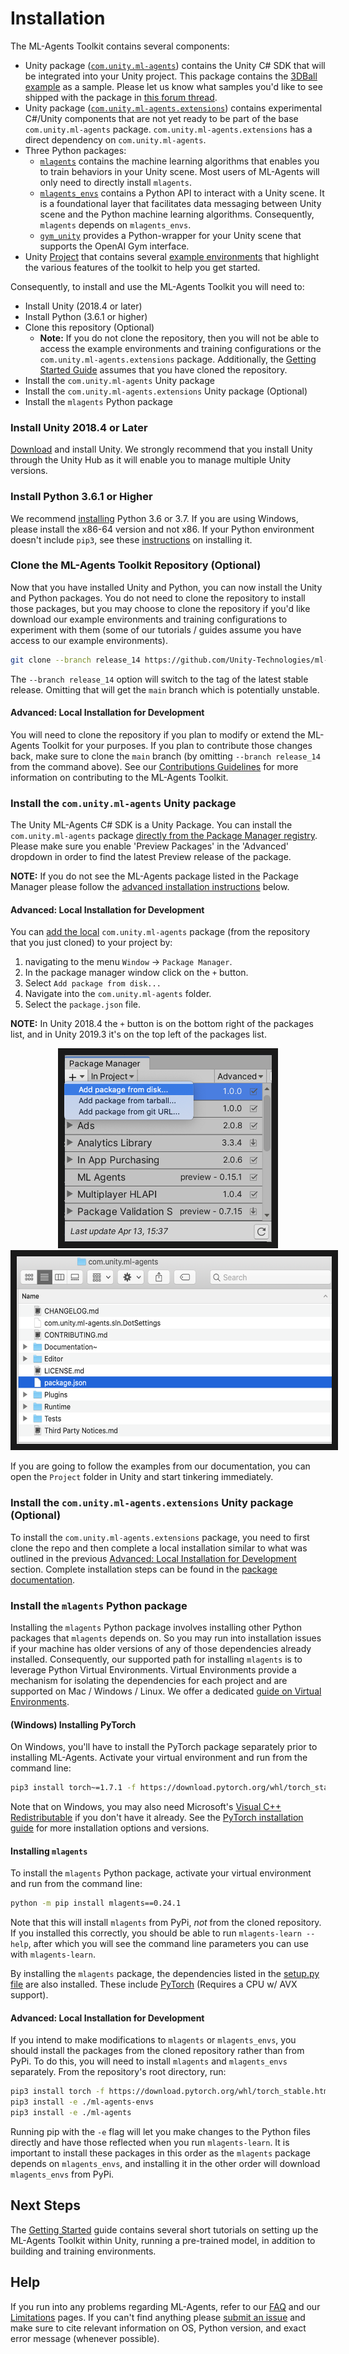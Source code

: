 # Installation

The ML-Agents Toolkit contains several components:

- Unity package ([`com.unity.ml-agents`](../com.unity.ml-agents/)) contains the
  Unity C# SDK that will be integrated into your Unity project.  This package contains
  the [3DBall example](../Project/Assets/ML-Agents/Examples/3DBall/Scenes/3DBall.unity)
  as a sample.  Please let us know what samples you'd like to see shipped with the package in
  [this forum thread](https://forum.unity.com/threads/feedback-wanted-shipping-sample-s-with-the-ml-agents-package.1073468/).
- Unity package
  ([`com.unity.ml-agents.extensions`](../com.unity.ml-agents.extensions/))
  contains experimental C#/Unity components that are not yet ready to be part
  of the base `com.unity.ml-agents` package. `com.unity.ml-agents.extensions`
  has a direct dependency on `com.unity.ml-agents`.
- Three Python packages:
  - [`mlagents`](../ml-agents/) contains the machine learning algorithms that
    enables you to train behaviors in your Unity scene. Most users of ML-Agents
    will only need to directly install `mlagents`.
  - [`mlagents_envs`](../ml-agents-envs/) contains a Python API to interact with
    a Unity scene. It is a foundational layer that facilitates data messaging
    between Unity scene and the Python machine learning algorithms.
    Consequently, `mlagents` depends on `mlagents_envs`.
  - [`gym_unity`](../gym-unity/) provides a Python-wrapper for your Unity scene
    that supports the OpenAI Gym interface.
- Unity [Project](../Project/) that contains several
  [example environments](Learning-Environment-Examples.md) that highlight the
  various features of the toolkit to help you get started.

Consequently, to install and use the ML-Agents Toolkit you will need to:

- Install Unity (2018.4 or later)
- Install Python (3.6.1 or higher)
- Clone this repository (Optional)
  - __Note:__ If you do not clone the repository, then you will not be
  able to access the example environments and training configurations or the
  `com.unity.ml-agents.extensions` package. Additionally, the
  [Getting Started Guide](Getting-Started.md) assumes that you have cloned the
  repository.
- Install the `com.unity.ml-agents` Unity package
- Install the `com.unity.ml-agents.extensions` Unity package (Optional)
- Install the `mlagents` Python package

### Install **Unity 2018.4** or Later

[Download](https://unity3d.com/get-unity/download) and install Unity. We
strongly recommend that you install Unity through the Unity Hub as it will
enable you to manage multiple Unity versions.

### Install **Python 3.6.1** or Higher

We recommend [installing](https://www.python.org/downloads/) Python 3.6 or 3.7.
If you are using Windows, please install the x86-64 version and not x86.
If your Python environment doesn't include `pip3`, see these
[instructions](https://packaging.python.org/guides/installing-using-linux-tools/#installing-pip-setuptools-wheel-with-linux-package-managers)
on installing it.

### Clone the ML-Agents Toolkit Repository (Optional)

Now that you have installed Unity and Python, you can now install the Unity and
Python packages. You do not need to clone the repository to install those
packages, but you may choose to clone the repository if you'd like download our
example environments and training configurations to experiment with them (some
of our tutorials / guides assume you have access to our example environments).

```sh
git clone --branch release_14 https://github.com/Unity-Technologies/ml-agents.git
```

The `--branch release_14` option will switch to the tag of the latest stable
release. Omitting that will get the `main` branch which is potentially unstable.

#### Advanced: Local Installation for Development

You will need to clone the repository if you plan to modify or extend the
ML-Agents Toolkit for your purposes. If you plan to contribute those changes
back, make sure to clone the `main` branch (by omitting `--branch release_14`
from the command above). See our
[Contributions Guidelines](../com.unity.ml-agents/CONTRIBUTING.md) for more
information on contributing to the ML-Agents Toolkit.

### Install the `com.unity.ml-agents` Unity package

The Unity ML-Agents C# SDK is a Unity Package. You can install the
`com.unity.ml-agents` package
[directly from the Package Manager registry](https://docs.unity3d.com/Manual/upm-ui-install.html).
Please make sure you enable 'Preview Packages' in the 'Advanced' dropdown in
order to find the latest Preview release of the package.

**NOTE:** If you do not see the ML-Agents package listed in the Package Manager
please follow the [advanced installation instructions](#advanced-local-installation-for-development) below.

#### Advanced: Local Installation for Development

You can [add the local](https://docs.unity3d.com/Manual/upm-ui-local.html)
`com.unity.ml-agents` package (from the repository that you just cloned) to your
project by:

1. navigating to the menu `Window` -> `Package Manager`.
1. In the package manager window click on the `+` button.
1. Select `Add package from disk...`
1. Navigate into the `com.unity.ml-agents` folder.
1. Select the `package.json` file.

**NOTE:** In Unity 2018.4 the `+` button is on the bottom right of the packages
list, and in Unity 2019.3 it's on the top left of the packages list.

<p align="center">
  <img src="images/unity_package_manager_window.png"
       alt="Unity Package Manager Window"
       height="300"
       border="10" />
  <img src="images/unity_package_json.png"
     alt="package.json"
     height="300"
     border="10" />
</p>

If you are going to follow the examples from our documentation, you can open the
`Project` folder in Unity and start tinkering immediately.

### Install the `com.unity.ml-agents.extensions` Unity package (Optional)

To install the `com.unity.ml-agents.extensions` package, you need to first
clone the repo and then complete a local installation similar to what was
outlined in the previous
[Advanced: Local Installation for Development](#advanced-local-installation-for-development-1)
section. Complete installation steps can be found in the
[package documentation](../com.unity.ml-agents.extensions/Documentation~/com.unity.ml-agents.extensions.md#installation).

### Install the `mlagents` Python package

Installing the `mlagents` Python package involves installing other Python
packages that `mlagents` depends on. So you may run into installation issues if
your machine has older versions of any of those dependencies already installed.
Consequently, our supported path for installing `mlagents` is to leverage Python
Virtual Environments. Virtual Environments provide a mechanism for isolating the
dependencies for each project and are supported on Mac / Windows / Linux. We
offer a dedicated [guide on Virtual Environments](Using-Virtual-Environment.md).

#### (Windows) Installing PyTorch

On Windows, you'll have to install the PyTorch package separately prior to
installing ML-Agents. Activate your virtual environment and run from the command line:

```sh
pip3 install torch~=1.7.1 -f https://download.pytorch.org/whl/torch_stable.html
```

Note that on Windows, you may also need Microsoft's
[Visual C++ Redistributable](https://support.microsoft.com/en-us/help/2977003/the-latest-supported-visual-c-downloads)
if you don't have it already. See the [PyTorch installation guide](https://pytorch.org/get-started/locally/)
for more installation options and versions.

#### Installing `mlagents`

To install the `mlagents` Python package, activate your virtual environment and
run from the command line:

```sh
python -m pip install mlagents==0.24.1
```

Note that this will install `mlagents` from PyPi, _not_ from the cloned
repository. If you installed this correctly, you should be able to run
`mlagents-learn --help`, after which you will see the command
line parameters you can use with `mlagents-learn`.

By installing the `mlagents` package, the dependencies listed in the
[setup.py file](../ml-agents/setup.py) are also installed. These include
[PyTorch](Background-PyTorch.md) (Requires a CPU w/ AVX support).

#### Advanced: Local Installation for Development

If you intend to make modifications to `mlagents` or `mlagents_envs`, you should
install the packages from the cloned repository rather than from PyPi. To do
this, you will need to install `mlagents` and `mlagents_envs` separately. From
the repository's root directory, run:

```sh
pip3 install torch -f https://download.pytorch.org/whl/torch_stable.html
pip3 install -e ./ml-agents-envs
pip3 install -e ./ml-agents
```

Running pip with the `-e` flag will let you make changes to the Python files
directly and have those reflected when you run `mlagents-learn`. It is important
to install these packages in this order as the `mlagents` package depends on
`mlagents_envs`, and installing it in the other order will download
`mlagents_envs` from PyPi.

## Next Steps

The [Getting Started](Getting-Started.md) guide contains several short tutorials
on setting up the ML-Agents Toolkit within Unity, running a pre-trained model,
in addition to building and training environments.

## Help

If you run into any problems regarding ML-Agents, refer to our [FAQ](FAQ.md) and
our [Limitations](Limitations.md) pages. If you can't find anything please
[submit an issue](https://github.com/Unity-Technologies/ml-agents/issues) and
make sure to cite relevant information on OS, Python version, and exact error
message (whenever possible).
